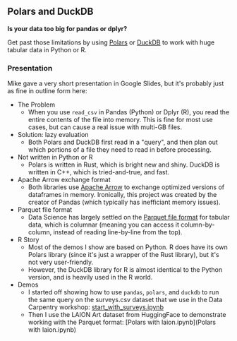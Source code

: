 ## Polars and DuckDB

**Is your data too big for pandas or dplyr?**

Get past those limitations by using [Polars](https://www.pola.rs/) or [DuckDB](https://duckdb.org/) to work with huge tabular data in Python or R.

### Presentation

Mike gave a very short presentation in Google Slides, but it's probably just as fine in outline form here:

* The Problem
    * When you use `read_csv` in Pandas (Python) or Dplyr (R), you read the entire contents of the file into memory. This is fine for most use cases, but can cause a real issue with multi-GB files.
* Solution: lazy evaluation
    * Both Polars and DuckDB first read in a "query", and then plan out which portions of a file they need to read in before processing.
* Not written in Python or R
    * Polars is written in Rust, which is bright new and shiny. DuckDB is written in C++, which is tried-and-true, and fast.
* Apache Arrow exchange format
    * Both libraries use [Apache Arrow](https://arrow.apache.org/) to exchange optimized versions of dataframes in memory. Ironically, this project was created by the creator of Pandas (which typically has inefficiant memory issues).
* Parquet file format
    * Data Science has largely settled on the [Parquet file format](https://parquet.apache.org/) for tabular data, which is columnar (meaning you can access it column-by-column, instead of reading line-by-line from the top).
* R Story
    * Most of the demos I show are based on Python. R does have its own Polars library (since it's just a wrapper of the Rust library), but it's not very user-friendly.
    * However, the DuckDB library for R is almost identical to the Python version, and is heavily used in the R world.
* Demos
    * I started off showing how to use `pandas`, `polars`, and `duckdb` to run the same query on the surveys.csv dataset that we use in the Data Carpentry workshop: [start_with_surveys.ipynb](start_with_surveys.ipynb)
    * Then I use the LAION Art dataset from HuggingFace to demonstrate working with the Parquet format: [Polars with laion.ipynb](Polars with laion.ipynb)